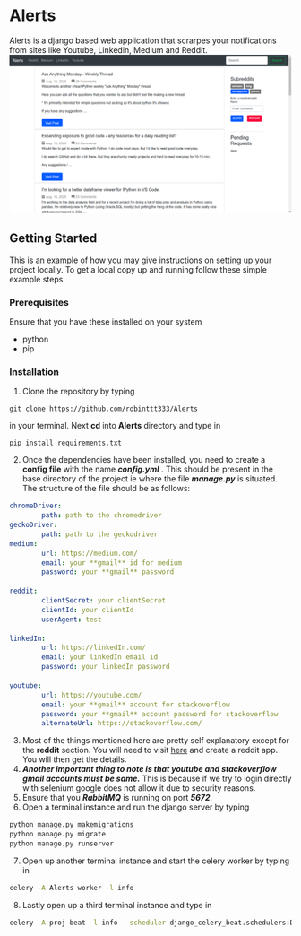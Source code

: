 # Alerts

Alerts is a django based web application that scrarpes your notifications from sites like Youtube, Linkedin, Medium and Reddit.
![Alerts home page](https://github.com/robinttt333/Alerts/blob/master/Screenshot%20from%202020-08-18%2017-47-34.png)
## Getting Started
This is an example of how you may give instructions on setting up your project locally.
To get a local copy up and running follow these simple example steps.
### Prerequisites
Ensure that you have these installed on your system
* python
* pip
### Installation
1. Clone the repository by typing 
``` 
git clone https://github.com/robinttt333/Alerts 
```
in your terminal. Next **cd** into **Alerts** directory and type in 
```
pip install requirements.txt
```
2. Once the dependencies have been installed, you need to create a **config file** with the name ***config.yml*** . This should be present in the base directory of the project ie where the file ***manage.py*** is situated.
The structure of the file should be as follows:
```yaml
chromeDriver:
        path: path to the chromedriver
geckoDriver:
        path: path to the geckodriver
medium:
        url: https://medium.com/
        email: your **gmail** id for medium
        password: your **gmail** password

reddit:
        clientSecret: your clientSecret
        clientId: your clientId
        userAgent: test

linkedIn:
        url: https://linkedIn.com/
        email: your linkedIn email id
        password: your linkedIn password

youtube:
        url: https://youtube.com/
        email: your **gmail** account for stackoverflow
        password: your **gmail** account password for stackoverflow
        alternateUrl: https://stackoverflow.com/
```
3. Most of the things mentioned here are pretty self explanatory except for the **reddit** section. You will need to visit [here](https://ssl.reddit.com/prefs/apps/) and create a reddit app. You will then get the details.
4. ***Another important thing to note is that youtube and stackoverflow gmail accounts must be same.*** This is because if we try to login directly with selenium google does not allow it due to security reasons.
5. Ensure that you ***RabbitMQ*** is running on port ***5672***.
6. Open a terminal instance and run the django server by typing 
```sh
python manage.py makemigrations
python manage.py migrate
python manage.py runserver
```
7. Open up another terminal instance and start the celery worker by typing in
```sh
celery -A Alerts worker -l info
```
8. Lastly open up a third terminal instance and type in
```sh
celery -A proj beat -l info --scheduler django_celery_beat.schedulers:DatabaseScheduler
```

